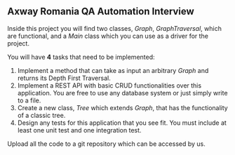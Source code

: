 ## Axway Romania QA Automation Interview

Inside this project you will find two classes, *Graph*, *GraphTraversal*, which are functional, and a *Main* class which you can use as a driver for the project.

You will have **4** tasks that need to be implemented:

1. Implement a method that can take as input an arbitrary *Graph* and returns its Depth First Traversal.
2. Implement a REST API with basic CRUD functionalities over this application. You are free to use any database system or just simply write to a file.
3. Create a new class, *Tree* which extends *Graph*, that has the functionality of a classic tree.
4. Design any tests for this application that you see fit. You must include at least one unit test and one integration test.


Upload all the code to a git repository which can be accessed by us.

